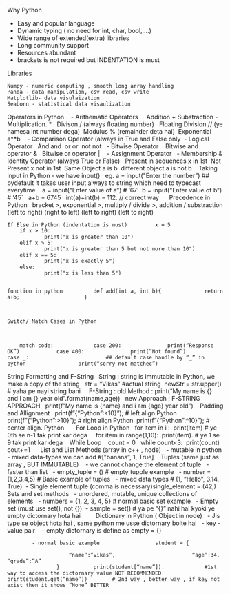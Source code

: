 Why Python

- Easy and popular language
- Dynamic typing ( no need for int, char, bool,….)
- Wide range of extended(extra) libraries
- Long community support
- Resources abundant
- brackets is not required but INDENTATION is must

Libraries

    Numpy - numeric computing , smooth long array handling
    Panda - data manipulation, csv read, csv write
    Matplotlib- data visulaization
    Seaborn - statistical data visaulization

Operators in Python    - Arithematic Operators     Addition +
Substraction -
Multiplication. \*   Divison / (always floating number)   Floating Division // (ye hamesa int number dega)  Modulus % (remainder deta hai)  Exponential a\*\*b    - Comparison Operator (always in True and False only  - Logical Operator   And and  or or  not not
  - Bitwise Operator    Bitwise and operator &   Bitwise or operator |    - Assignment Operator   - Membership & Identity Operator (always True or False)   Present in sequences x in 1st  Not Present x not in 1st  Same Object a is b  different object a is not b   
Taking input in Python - we have input()   eg. a = input("Enter the number”) ## bydefault it takes user input always to string which need to typecast everytime    a = input("Enter value of a”) # ’67’  b = input("Enter value of b”) # ’45`  
a+b = 6745   int(a)+int(b) = 112. // correct way      Precedence in Python   bracket >, exponential >, multiply / divide >, addition / substraction
(left to right) (right to left) (left to right) (left to right)

    If Else in Python (indentation is must)   		x = 5
    	if x > 10:
    			print("x is greater than 10")
    	elif x > 5:
    			print("x is greater than 5 but not more than 10")
    	elif x == 5:
    			print("x is exactly 5")
    	else:
    			print("x is less than 5")  


    function in python   		def add(int a, int b){ 				return a+b; 					}



    Switch/ Match Cases in Python



    	match code: 			case 200: 				print(“Response OK”) 			case 400: 				print(“Not found”) 			case _:							## default case handle by “_” in python 				print(“sorry not matchec”) 			  

String Formatting and F-String   String : string is immutable in Python, we make a copy of the string   str = “Vikas” #actual string  newStr = str.upper() # yaha pe nayi string bani    
F-String :
old Method : print(“My name is {} and I am {} year old”.format(name,age))   new Approach : F-STRING APPROACH   print(f”My name is {name} and i am {age} year old”)    Padding and Allignment   print(f”{“Python”:<10}”); # left align Python  print(f”{“Python”:>10}”); # right align Python  print(f”{“Python”:^10}”); # center align. Python       For Loop in Python   for item in i :  print(item) # ye 0th se n-1 tak print kar dega     for item in range(1,10):  print(item). # ye 1 se 9 tak print kar dega    While Loop    count = 0   while count<3:  print(count)  cout+=1     
List and List Methods (array in c++ , node)   - mutable in python  - mixed data-types we can add #[”banana”, 1, True]    Tuples (same just as array , BUT IMMUTABLE)    - we cannot change the element of tuple
  - faster than list   - empty_tuple = () # empty tupple example   - number = (1,2,3,4,5) # Basic example of tuples   - mixed data types # (1, “Hello”, 3.14, True)  - Single element tuple (comma is necessary)single_element = (42,)    Sets and set methods   - unordered, mutable, unique collections of elements   - numbers = {1, 2, 3, 4, 5} # normal basic set example   - Empty set (must use set(), not {})  - sample = set() # ya pe “{}” nahi hai kyoki ye empty dictornary hota hai         Dictionary in Python ( Object in node)   - Jis type se object hota hai , same python me usse dictornary bolte hai   - key -value pair    - empty dictornary is define as empty = {}

    		- normal basic example  				student = {

    					“name”:”vikas”, 						“age”:34, 						“grade”:”A”
    				}  			print(student[“name”]).             #1st way to access the dictornary value NOT RECOMMENDED  			print(student.get(“name”))	      # 2nd way , better way , if key not exist then it shows “None” BETTER           			   
